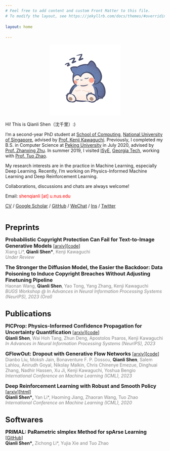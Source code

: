 ```yaml
---
# Feel free to add content and custom Front Matter to this file.
# To modify the layout, see https://jekyllrb.com/docs/themes/#overriding-theme-defaults

layout: home

---
```


<div align=center>
  <img src="assets/img/me.JPG" alt="me" style="zoom:25%;" />
</div>



Hi! This is Qianli Shen（沈千里）:) 

I’m a second-year PhD student at [School of Computing](https://www.comp.nus.edu.sg/),  [National University of Singapore](https://www.nus.edu.sg/), advised by [Prof. Kenji Kawaguchi](https://people.csail.mit.edu/kawaguch/). Previously, I completed my B.S. in Computer Science at [Peking University](http://english.pku.edu.cn/) in July 2020, advised by [Prof. Zhanxing Zhu](https://sites.google.com/view/zhanxingzhu/). In summer 2019, I visited [ISyE](https://www.isye.gatech.edu/), [Georgia Tech](https://www.gatech.edu/), working with [Prof. Tuo Zhao](https://www2.isye.gatech.edu/~tzhao80/). 

My research interests are in the practice in Machine Learning, especially Deep Learning. Recently, I’m working on Physics-Informed Machine Learning and Deep Reinforcement Learning.

Collaborations, discussions and chats are always welcome!

Email: <font color=Red>shenqianli [at] u.nus.edu </font>

[CV](assets/cv.pdf) / [Google Scholar](https://scholar.google.com/citations?user=p3ekN2kAAAAJ&hl=en) / [GitHub](https://github.com/ShenQianli) / [WeChat](assets/img/wechat.JPG) / [Ins](https://www.instagram.com/about311miles/) / [Twitter](https://www.twitter.com/ShenQianli)

<br>

<b><font size=5>Preprints</font></b>

<p>
<b><font size=3>Probabilistic Copyright Protection Can Fail for Text-to-Image Generative
Models</font></b> [<a href="https://arxiv.org/abs/2312.00057">arxiv</a>][<a href="https://github.com/South7X/VA3">code</a>]
<br>
<font color=Grey>Xiang Li*, </font> <b>Qianli Shen*</b><font color=Grey>, Kenji Kawaguchi</font>
<br>
<font color=Grey><i> Under Review </i></font> 
<br>

<p>
<b><font size=3>The Stronger the Diffusion Model, the Easier the Backdoor: Data Poisoning to Induce Copyright Breaches Without Adjusting Finetuning Pipeline</font></b> 
<br>
<font color=Grey>Haonan Wang, </font> <b>Qianli Shen</b><font color=Grey>, Yao Tong, Yang Zhang, Kenji Kawaguchi</font>
<br>
<font color=Grey><i>BUGS Workshop @ In Advances in Neural Information Processing Systems (NeurIPS), 2023 (Oral) </i></font> 
<br>
<br>

<b><font size=5>Publications</font></b>

<p>
<b><font size=3>PICProp: Physics-Informed Confidence Propagation for Uncertainty Quantification</font></b> [<a href="http://arxiv.org/abs/2310.06923">arxiv</a>][<a href="https://github.com/ShenQianli/PICProp">code</a>]
<br>
<b>Qianli Shen</b><font color=Grey>, Wai Hoh Tang, Zhun Deng, Apostolos Psaros, Kenji Kawaguchi</font>
<br>
<font color=Grey><i>In Advances in Neural Information Processing Systems (NeurIPS), 2023</i></font> 
<br>

<p>
<b><font size=3>GFlowOut: Dropout with Generative Flow Networks</font></b> [<a href="https://arxiv.org/abs/2003.09534">arxiv</a>][<a href="https://github.com/kaiyuanmifen/GFNDropout">code</a>]
<br>
<font color=Grey>Dianbo Liu, Moksh Jain, Bonaventure F. P. Dossou, </font> <b>Qianli Shen</b><font color=Gray>, Salem Lahlou, Anirudh Goyal, Nikolay Malkin, Chris Chinenye Emezue, Dinghuai Zhang, Nadhir Hassen, Xu Ji, Kenji Kawaguchi, Yoshua Bengio</font>
<br>
<font color=Grey><i>International Conference on Machine Learning (ICML), 2023</i></font> 
<br>

<p>
<b><font size=3>Deep Reinforcement Learning with Robust and Smooth Policy</font></b> [<a href="https://arxiv.org/abs/2003.09534">arxiv</a>][<a href="https://www2.isye.gatech.edu/~tzhao80/III1717916/proj18_smooth.html">html</a>]  
<br>
<b>Qianli Shen*</b>, <font color=Gray>Yan Li*, Haoming Jiang, Zhaoran Wang, Tuo Zhao</font>
<br>
<font color=Grey><i>International Conference on Machine Learning (ICML), 2020</i></font> 
<br>
<br>

<b><font size=5>Softwares</font></b>

<p>
<b><font size=3>PRIMAL: PaRametric sImplex Method for spArse Learning</font></b> [<a href="https://github.com/ShenQianli/primal">GitHub</a>] 
<br>
<b>Qianli Shen*</b>, <font color=Gray>Zichong Li*, Yujia Xie and Tuo Zhao</font>
<br>
<br>

